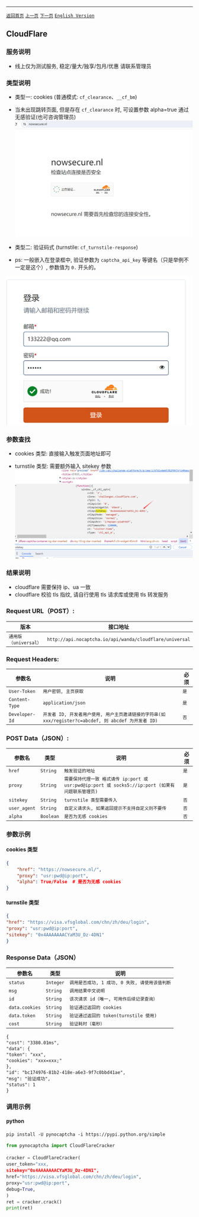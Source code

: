 ------

[`返回首页`](../README.md)    [`上一页`](recaptcha_app.md)      [`下一页`](incapsula.md) [`English Version`](../en-US/cloudflare.md)

## CloudFlare

### 服务说明

* 线上仅为测试服务, 稳定/量大/独享/包月/优惠 请联系管理员

### 类型说明

* 类型一: cookies (普通模式: `cf_clearance`、`__cf_bm`)
* 当未出现跳转页面, 但是存在 `cf_clearance` 时, 可设置参数 alpha=true 通过无感验证(也可咨询管理员)
![cookies样例](/images/cloudflare/cookies.png)

* 类型二: 验证码式 (turnstile: `cf_turnstile-response`)
* ps: 一般嵌入在登录框中, 验证参数为 `captcha_api_key` 等键名（只是举例不一定是这个）, 参数值为 `0.` 开头的。

![验证码式样例](/images/cloudflare/captcha.png)

### 参数查找

* cookies 类型: 直接输入触发页面地址即可

* turnstile 类型: 需要额外输入 sitekey 参数
![sitekey](/images/cloudflare/sitekey.png)

### 结果说明

* cloudflare 需要保持 ip、ua 一致
* cloudflare 校验 tls 指纹, 请自行使用 tls 请求库或使用 tls 转发服务

### Request URL（POST）:

| 版本                | 接口地址                                                     |
|-------------------|----------------------------------------------------------|
| `通用版（universal）`  | `http://api.nocaptcha.io/api/wanda/cloudflare/universal`  |

### Request Headers:

| 参数名            | 说明                                                                         | 必须  |
|----------------|----------------------------------------------------------------------------|-----|
| `User-Token`   | `用户密钥, 主页获取`                                                               | `是` |
| `Content-Type` | `application/json`                                                         | `是` |
| `Developer-Id` | `开发者 ID, 开发者用户使用, 用户主页邀请链接的字符串(如 xxx/register?c=abcdef, 则 abcdef 为开发者 ID)` | `否` |

### POST Data（JSON）:

| 参数名        | 类型        | 说明                                                                             | 必须  |
|------------|-----------|--------------------------------------------------------------------------------|-----|
| `href`  | `String`  | `触发验证的地址`                                           | `是` |
| `proxy`    | `String`  | `需要保持代理一致 格式请传 ip:port 或 usr:pwd@ip:port 或 socks5://ip:port (如果有问题联系管理员)` | `是` |
| `sitekey`       | `String`  | `turnstile 类型需要传入`                                         | `否` |
| `user_agent` | `String` | `自定义请求头, 如果返回提示不支持自定义则不要传`                            | `否` |
| `alpha` | `Boolean` | `是否为无感 cookies`                            | `否` |

### 参数示例

#### cookies 类型

```json
{
    "href": "https://nowsecure.nl/",
    "proxy": "usr:pwd@ip:port",
    "alpha": True/False  # 是否为无感 cookies
}

```

#### turnstile 类型
```json
{
"href": "https://visa.vfsglobal.com/chn/zh/deu/login",
"proxy": "usr:pwd@ip:port",
"sitekey": "0x4AAAAAAACYaM3U_Dz-4DN1"
}
```


### Response Data（JSON）

| 参数名          | 类型        | 说明                            |
|--------------|-----------|-------------------------------|
| `status`     | `Integer` | `调用是否成功, 1 成功, 0 失败, 请使用该值判断` |
| `msg`        | `String`  | `调用结果中文说明`                    |
| `id`         | `String`  | `该次请求 id（唯一, 可用作后续记录查询）`      |
| `data.cookies` | `String`  | `验证通过返回的 cookies`          |
| `data.token` | `String`  | `验证通过返回的 token(turnstile 使用)`               |
| `cost`       | `String`  | `验证耗时（毫秒）`                    |


```
{
"cost": "3380.01ms",
"data": {
"token": "xxx",
"cookies": "xxx=xxx;"
},
"id": "bc174976-81b2-418e-a6e3-9f7c0bbd41ae",
"msg": "验证成功",
"status": 1
}
```

### 调用示例

#### python

```shell
pip install -U pynocaptcha -i https://pypi.python.org/simple
```

```python
from pynocaptcha import CloudFlareCracker

cracker = CloudFlareCracker(
user_token="xxx,
sitekey="0x4AAAAAAACYaM3U_Dz-4DN1",
href="https://visa.vfsglobal.com/chn/zh/deu/login",
proxy="usr:pwd@ip:port",
debug=True,
)
ret = cracker.crack()
print(ret)
```